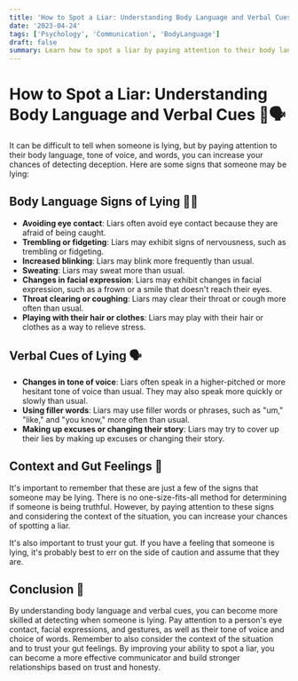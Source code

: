 ```yaml
---
title: 'How to Spot a Liar: Understanding Body Language and Verbal Cues 👀🗣️'
date: '2023-04-24'
tags: ['Psychology', 'Communication', 'BodyLanguage']
draft: false
summary: Learn how to spot a liar by paying attention to their body language, tone of voice, and words. By understanding these verbal and nonverbal cues, you can become more skilled at detecting when someone is lying. 👀🗣️
---
```


# How to Spot a Liar: Understanding Body Language and Verbal Cues 👀🗣️

It can be difficult to tell when someone is lying, but by paying attention to their body language, tone of voice, and words, you can increase your chances of detecting deception. Here are some signs that someone may be lying:

## Body Language Signs of Lying 🕵️‍♀️

- **Avoiding eye contact**: Liars often avoid eye contact because they are afraid of being caught.
- **Trembling or fidgeting**: Liars may exhibit signs of nervousness, such as trembling or fidgeting.
- **Increased blinking**: Liars may blink more frequently than usual.
- **Sweating**: Liars may sweat more than usual.
- **Changes in facial expression**: Liars may exhibit changes in facial expression, such as a frown or a smile that doesn't reach their eyes.
- **Throat clearing or coughing**: Liars may clear their throat or cough more often than usual.
- **Playing with their hair or clothes**: Liars may play with their hair or clothes as a way to relieve stress.

## Verbal Cues of Lying 🗣️

- **Changes in tone of voice**: Liars often speak in a higher-pitched or more hesitant tone of voice than usual. They may also speak more quickly or slowly than usual.
- **Using filler words**: Liars may use filler words or phrases, such as "um," "like," and "you know," more often than usual.
- **Making up excuses or changing their story**: Liars may try to cover up their lies by making up excuses or changing their story.

## Context and Gut Feelings 🤔

It's important to remember that these are just a few of the signs that someone may be lying. There is no one-size-fits-all method for determining if someone is being truthful. However, by paying attention to these signs and considering the context of the situation, you can increase your chances of spotting a liar.

It's also important to trust your gut. If you have a feeling that someone is lying, it's probably best to err on the side of caution and assume that they are.

## Conclusion 🎉

By understanding body language and verbal cues, you can become more skilled at detecting when someone is lying. Pay attention to a person's eye contact, facial expressions, and gestures, as well as their tone of voice and choice of words. Remember to also consider the context of the situation and to trust your gut feelings. By improving your ability to spot a liar, you can become a more effective communicator and build stronger relationships based on trust and honesty.
